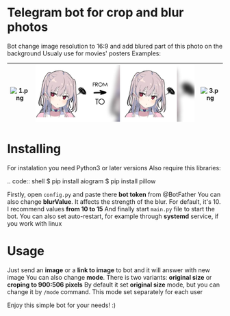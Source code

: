 Telegram bot for crop and blur photos
=====================================
Bot change image resolution to 16:9 and add blured part of this photo on the background
Usualy use for movies' posters
Examples:

| ![1.png](./demo/1.png) 	   | ![2.png](./demo/2.png)     	| ![3.png](./demo/3.png) 	|
|------------------------      |------------------------ 	    |----------------------	    |

Installing
==========
For instalation you need Python3 or later versions
Also require this libraries:

.. code:: shell
    $ pip install aiogram
    $ pip install pillow

Firstly, open ``config.py`` and paste there **bot token** from @BotFather
You can also change **blurValue**. It affects the strength of the blur. For default, it's 10. I recommend values **from 10 to 15**
And finally start ``main.py`` file to start the bot. You can also set auto-restart, for example through **systemd** service, if you work with linux

Usage
=====
Just send an **image** or a **link to image** to bot and it will answer with new image
You can also change **mode**. There is two variants: **original size** or **croping to 900:506 pixels**
By default it set **original size** mode, but you can change it by ``/mode`` command. This mode set separately for each user


Enjoy this simple bot for your needs! :)
